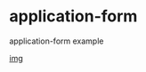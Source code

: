 # application-form
application-form example

[img](https://github.com/yusufgozukara/application-form/blob/master/Ekran%20g%C3%B6r%C3%BCnt%C3%BCs%C3%BC%202022-04-21%20115340.jpg)
